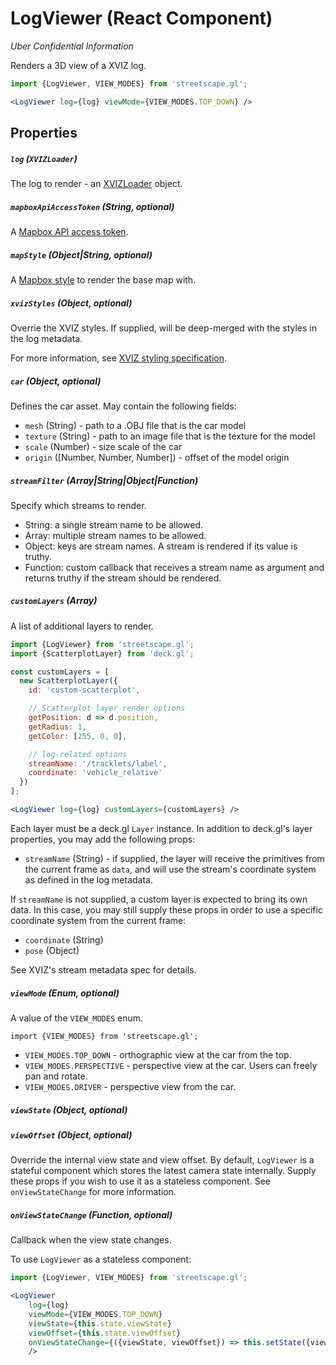 # LogViewer (React Component)

*Uber Confidential Information*


Renders a 3D view of a XVIZ log.

```jsx
import {LogViewer, VIEW_MODES} from 'streetscape.gl';

<LogViewer log={log} viewMode={VIEW_MODES.TOP_DOWN} />

```

## Properties

##### `log` (`XVIZLoader`)

The log to render - an [XVIZLoader](/docs/api-reference/xviz-loader-interface.md) object.

##### `mapboxApiAccessToken` (String, optional)

A [Mapbox API access token](https://www.mapbox.com).

##### `mapStyle` (Object|String, optional)

A [Mapbox style](https://www.mapbox.com/mapbox-gl-js/api/#map) to render the base map with.

##### `xvizStyles` (Object, optional)

Overrie the XVIZ styles. If supplied, will be deep-merged with the styles in the log metadata.

For more information, see [XVIZ styling specification](https://github.com/uber/xviz/blob/master/docs/protocol-schema/style-specification.md).

##### `car` (Object, optional)

Defines the car asset. May contain the following fields:

- `mesh` (String) - path to a .OBJ file that is the car model
- `texture` (String) - path to an image file that is the texture for the model
- `scale` (Number) - size scale of the car
- `origin` ([Number, Number, Number]) - offset of the model origin


##### `streamFilter` (Array|String|Object|Function)

Specify which streams to render.

 - String: a single stream name to be allowed.
 - Array: multiple stream names to be allowed.
 - Object: keys are stream names. A stream is rendered if its value is truthy.
 - Function: custom callback that receives a stream name as argument and returns truthy if the stream should be rendered.
 

##### `customLayers` (Array)

A list of additional layers to render.

```jsx
import {LogViewer} from 'streetscape.gl';
import {ScatterplotLayer} from 'deck.gl';

const customLayers = [
  new ScatterplotLayer({
    id: 'custom-scatterplot',

    // Scatterplot layer render options
    getPosition: d => d.position,
    getRadius: 1,
    getColor: [255, 0, 0],

    // log-related options
    streamName: '/tracklets/label',
    coordinate: 'vehicle_relative'
  })
];

<LogViewer log={log} customLayers={customLayers} />
```

Each layer must be a deck.gl `Layer` instance. In addition to deck.gl's layer properties, you may add the following props:

- `streamName` (String) - if supplied, the layer will receive the primitives from the current frame as `data`, and will use the stream's coordinate system as defined in the log metadata.

If `streamName` is not supplied, a custom layer is expected to bring its own data. In this case, you may still supply these props in order to use a specific coordinate system from the current frame:

- `coordinate` (String)
- `pose` (Object)

See XVIZ's stream metadata spec for details.


##### `viewMode` (Enum, optional)

A value of the `VIEW_MODES` enum.

```
import {VIEW_MODES} from 'streetscape.gl';
```

- `VIEW_MODES.TOP_DOWN` - orthographic view at the car from the top.
- `VIEW_MODES.PERSPECTIVE` - perspective view at the car. Users can freely pan and rotate.
- `VIEW_MODES.DRIVER` - perspective view from the car.

##### `viewState` (Object, optional)

##### `viewOffset` (Object, optional)

Override the internal view state and view offset. By default, `LogViewer` is a stateful component which stores the latest camera state internally. Supply these props if you wish to use it as a stateless component. See `onViewStateChange` for more information.


##### `onViewStateChange` (Function, optional)

Callback when the view state changes.

To use `LogViewer` as a stateless component:


```jsx
import {LogViewer, VIEW_MODES} from 'streetscape.gl';

<LogViewer
    log={log}
    viewMode={VIEW_MODES.TOP_DOWN}
    viewState={this.state.viewState}
    viewOffset={this.state.viewOffset}
    onViewStateChange={({viewState, viewOffset}) => this.setState({viewState, viewOffset})}
    />
```

